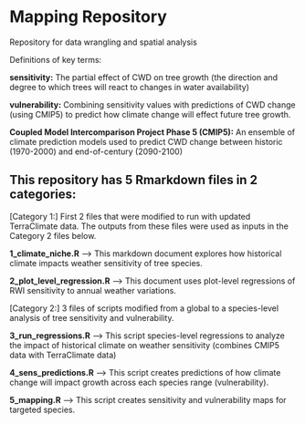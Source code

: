 # Mapping Repository
Repository for data wrangling and spatial analysis

Definitions of key terms:

**sensitivity:** The partial effect of CWD on tree growth (the direction and degree to which trees will react to changes in water availability)

**vulnerability:** Combining sensitivity values with predictions of CWD change (using CMIP5) to predict how climate change will effect future tree growth. 

**Coupled Model Intercomparison Project Phase 5 (CMIP5):** An ensemble of climate prediction models used to predict CWD change between historic (1970-2000) and end-of-century (2090-2100)  

## This repository has 5 Rmarkdown files in 2 categories:

[Category 1:] First 2 files that were modified to run with updated TerraClimate data. The outputs from these files were used as inputs in the Category 2 files below.

**1_climate_niche.R** --> This markdown document explores how historical climate impacts weather sensitivity of tree species. 

**2_plot_level_regression.R** --> This document uses plot-level regressions of RWI sensitivity to annual weather variations. 

[Category 2:] 3 files of scripts modified from a global to a species-level analysis of tree sensitivity and vulnerability.

**3_run_regressions.R** --> This script species-level regressions to analyze the impact of historical climate on weather sensitivity (combines CMIP5 data with TerraClimate data)

**4_sens_predictions.R** --> This script creates predictions of how climate change will impact growth across each species range (vulnerability). 

**5_mapping.R** --> This script creates sensitivity and vulnerability maps for targeted species. 


